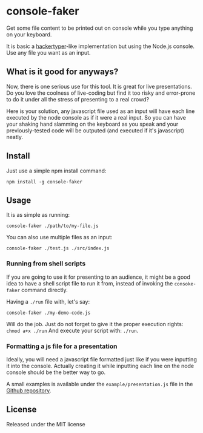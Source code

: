 console-faker
=============

Get some file content to be printed out on console while you type anything on your keyboard.

It is basic a [hackertyper](http://hackertyper.com/)-like implementation but using the Node.js console. Use any file you want as an input.


## What is it good for anyways?

Now, there is one serious use for this tool. It is great for live presentations. Do you love the coolness of live-coding but find it too risky and error-prone to do it under all the stress of presenting to a real crowd?

Here is your solution, any javascript file used as an input will have each line executed by the node console as if it were a real input. So you can have your shaking hand slamming on the keyboard as you speak and your previously-tested code will be outputed (and executed if it's javascript) neatly.


## Install

Just use a simple npm install command:

```shell
npm install -g console-faker
```


## Usage

It is as simple as running:

```shell
console-faker ./path/to/my-file.js
```

You can also use multiple files as an input:

```shell
console-faker ./test.js ./src/index.js
```


### Running from shell scripts

If you are going to use it for presenting to an audience, it might be a good idea to have a shell script file to run it from, instead of invoking the `consoke-faker` command directly.

Having a `./run` file with, let's say:

```shell
console-faker ./my-demo-code.js
```

Will do the job. Just do not forget to give it the proper execution rights: `chmod a+x ./run`
And execute your script with: `./run`.


### Formatting a js file for a presentation

Ideally, you will need a javascript file formatted just like if you were inputting it into the console. Actually creating it while inputting each line on the node console should be the better way to go.

A small examples is available under the `example/presentation.js` file in the [Github repository](https://github.com/ruyadorno/console-faker).


## License

Released under the MIT license

